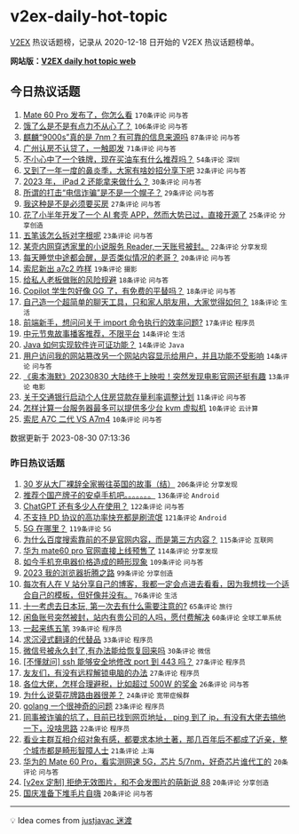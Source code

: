 # v2ex-daily-hot-topic

[V2EX](https://www.v2ex.com/) 热议话题榜，记录从 2020-12-18 日开始的 V2EX 热议话题榜单。

**网站版：[V2EX daily hot topic web](https://boojack.github.io/v2ex-daily-hot-topic-web/)**

## 今日热议话题

<!-- TODAY BEGIN -->

1. [Mate 60 Pro 发布了，你怎么看](https://www.v2ex.com/t/969369) `170条评论` `问与答`
1. [饿了么是不是有点力不从心了？](https://www.v2ex.com/t/969367) `106条评论` `问与答`
1. [麒麟“9000s”真的是 7nm？有可靠的信息来源吗](https://www.v2ex.com/t/969373) `87条评论` `问与答`
1. [广州认房不认贷了，一触即发](https://www.v2ex.com/t/969407) `71条评论` `问与答`
1. [不小心中了一个铁牌，现在买油车有什么推荐吗？](https://www.v2ex.com/t/969406) `54条评论` `深圳`
1. [又到了一年一度的鼻炎季，大家有啥妙招分享下吧](https://www.v2ex.com/t/969461) `32条评论` `问与答`
1. [2023 年， iPad 2 还能拿来做什么？](https://www.v2ex.com/t/969355) `30条评论` `问与答`
1. [所谓的打击“电信诈骗”是不是一个幌子？](https://www.v2ex.com/t/969439) `29条评论` `问与答`
1. [我这种是不是必须要买房](https://www.v2ex.com/t/969376) `27条评论` `问与答`
1. [花了小半年开发了一个 AI 套壳 APP，然而大势已过，直接开源了](https://www.v2ex.com/t/969458) `25条评论` `分享创造`
1. [五笔该怎么拆对字根呢](https://www.v2ex.com/t/969428) `23条评论` `问与答`
1. [某壳内网穿透家里的小说服务 Reader,一天账号被封。](https://www.v2ex.com/t/969446) `22条评论` `分享发现`
1. [每天睡觉中途都会醒，是否类似情况的老哥？](https://www.v2ex.com/t/969426) `20条评论` `问与答`
1. [索尼新出 a7c2 咋样](https://www.v2ex.com/t/969366) `19条评论` `摄影`
1. [给私人老板做账的风险规避](https://www.v2ex.com/t/969427) `18条评论` `问与答`
1. [Copilot 学生包好像 GG 了，有免费的平替吗？](https://www.v2ex.com/t/969415) `18条评论` `问与答`
1. [自己造一个超简单的聊天工具，只和家人朋友用，大家觉得如何？](https://www.v2ex.com/t/969363) `18条评论` `生活`
1. [前端新手，想问问关于 import 命令执行的效率问题?](https://www.v2ex.com/t/969362) `17条评论` `程序员`
1. [中元节鬼故事播客推荐，不限平台](https://www.v2ex.com/t/969483) `14条评论` `生活`
1. [Java 如何实现软件许可证功能？](https://www.v2ex.com/t/969409) `14条评论` `Java`
1. [用户访问我的网站篡改另一个网站内容显示给用户，并且功能不受影响](https://www.v2ex.com/t/969385) `14条评论` `问与答`
1. [《奥本海默》20230830 大陆终于上映啦！突然发现电影官网还挺有趣](https://www.v2ex.com/t/969359) `13条评论` `电影`
1. [关于交通银行启动个人住房贷款存量利率调整计划](https://www.v2ex.com/t/969413) `11条评论` `问与答`
1. [怎样计算一台服务器最多可以提供多少台 kvm 虚拟机](https://www.v2ex.com/t/969486) `10条评论` `云计算`
1. [索尼 A7C 二代 VS A7m4](https://www.v2ex.com/t/969482) `10条评论` `问与答`

数据更新于 2023-08-30 07:13:36

<!-- TODAY END -->

### 昨日热议话题

<!-- YESTERDAY BEGIN -->

1. [30 岁从大厂裸辞全家搬往英国的故事（结）](https://www.v2ex.com/t/969041) `206条评论` `分享发现`
1. [推荐个国产牌子的安卓手机吧。。。。。。。](https://www.v2ex.com/t/969089) `136条评论` `Android`
1. [ChatGPT 还有多少人在使用？](https://www.v2ex.com/t/969052) `122条评论` `问与答`
1. [不支持 PD 协议的高功率快充都是刷流氓](https://www.v2ex.com/t/969137) `121条评论` `Android`
1. [5G 在哪里？](https://www.v2ex.com/t/969070) `119条评论` `5G`
1. [为什么百度搜索靠前的不是官网内容，而是第三方内容？](https://www.v2ex.com/t/969051) `115条评论` `互联网`
1. [华为 mate60 pro 官网直接上线预售了](https://www.v2ex.com/t/969171) `114条评论` `分享发现`
1. [如今手机充电器价格造成的畸形现象](https://www.v2ex.com/t/969133) `109条评论` `问与答`
1. [2023 我的浏览器折腾之路](https://www.v2ex.com/t/969065) `99条评论` `分享创造`
1. [每次有人在 V 站分享自己的博客，我都一定会点进去看看，因为我想找一个适合自己的模板，但好像并没有。](https://www.v2ex.com/t/969149) `76条评论` `生活`
1. [十一考虑去日本玩, 第一次去有什么需要注意的?](https://www.v2ex.com/t/969173) `65条评论` `旅行`
1. [闲鱼账号突然被封，站内有贵公司的人吗，愿付费解决](https://www.v2ex.com/t/969062) `60条评论` `全球工单系统`
1. [一起来练五笔](https://www.v2ex.com/t/969311) `39条评论` `程序员`
1. [求沉浸式翻译的代替品](https://www.v2ex.com/t/969318) `33条评论` `程序员`
1. [微信号被永久封了,有办法能给恢复回来吗](https://www.v2ex.com/t/969251) `30条评论` `微信`
1. [[不懂就问] ssh 能够安全地修改 port 到 443 吗？](https://www.v2ex.com/t/969236) `27条评论` `程序员`
1. [友友们，有没有远程解锁电脑的办法](https://www.v2ex.com/t/969209) `27条评论` `程序员`
1. [各位大佬，怎样合理避税，比如超过 500W 的奖金](https://www.v2ex.com/t/969192) `26条评论` `问与答`
1. [为什么说菊花牌路由器很差？](https://www.v2ex.com/t/969138) `24条评论` `宽带症候群`
1. [golang 一个很神奇的问题](https://www.v2ex.com/t/969283) `23条评论` `程序员`
1. [同事被诈骗的坑了，目前已找到网页地址， ping 到了 ip，有没有大佬去搞他一下，没啥思路](https://www.v2ex.com/t/969206) `22条评论` `程序员`
1. [看业主群互相介绍对象有感，都要求本地土著，那几百年后不都成了近亲，整个城市都是畸形智障人士](https://www.v2ex.com/t/969128) `21条评论` `上海`
1. [华为的 Mate 60 Pro，看实测网速 5G，芯片 5/7nm，好奇芯片谁代工的](https://www.v2ex.com/t/969286) `20条评论` `问与答`
1. [[v2ex 定制] 拒绝无效图片，和不会发图片的萌新说 88](https://www.v2ex.com/t/969235) `20条评论` `分享创造`
1. [国庆准备下堆毛片自嗨](https://www.v2ex.com/t/969243) `20条评论` `问与答`

<!-- YESTERDAY END -->

---

💡 Idea comes from [justjavac 迷渡](https://github.com/justjavac/)
